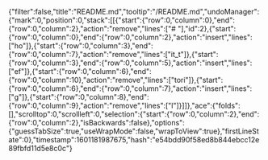 {"filter":false,"title":"README.md","tooltip":"/README.md","undoManager":{"mark":0,"position":0,"stack":[[{"start":{"row":0,"column":0},"end":{"row":0,"column":2},"action":"remove","lines":["# "],"id":2},{"start":{"row":0,"column":0},"end":{"row":0,"column":2},"action":"insert","lines":["ho"]},{"start":{"row":0,"column":3},"end":{"row":0,"column":7},"action":"remove","lines":["it_t"]},{"start":{"row":0,"column":3},"end":{"row":0,"column":5},"action":"insert","lines":["ef"]},{"start":{"row":0,"column":6},"end":{"row":0,"column":10},"action":"remove","lines":["tori"]},{"start":{"row":0,"column":6},"end":{"row":0,"column":7},"action":"insert","lines":["g"]},{"start":{"row":0,"column":8},"end":{"row":0,"column":9},"action":"remove","lines":["l"]}]]},"ace":{"folds":[],"scrolltop":0,"scrollleft":0,"selection":{"start":{"row":0,"column":2},"end":{"row":0,"column":2},"isBackwards":false},"options":{"guessTabSize":true,"useWrapMode":false,"wrapToView":true},"firstLineState":0},"timestamp":1601181987675,"hash":"e54bdd90f58ed8b844ebcc12e89fbfd11d5e8c0c"}